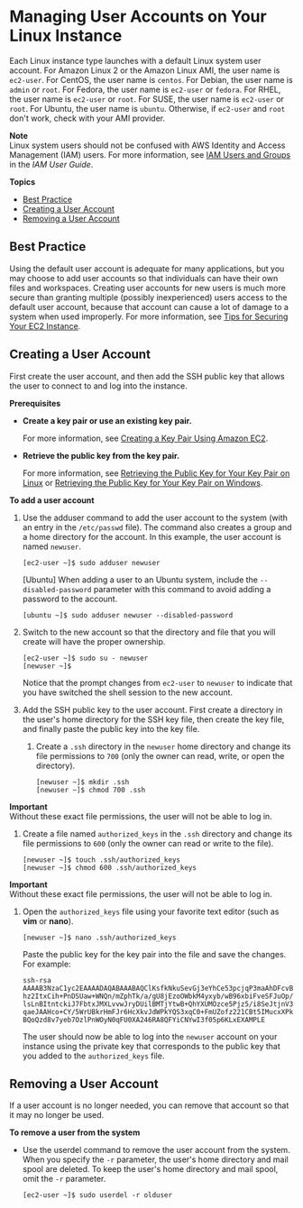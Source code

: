 # Managing User Accounts on Your Linux Instance<a name="managing-users"></a>

Each Linux instance type launches with a default Linux system user account\. For Amazon Linux 2 or the Amazon Linux AMI, the user name is `ec2-user`\. For CentOS, the user name is `centos`\. For Debian, the user name is `admin` or `root`\. For Fedora, the user name is `ec2-user` or `fedora`\. For RHEL, the user name is `ec2-user` or `root`\. For SUSE, the user name is `ec2-user` or `root`\. For Ubuntu, the user name is `ubuntu`\. Otherwise, if `ec2-user` and `root` don't work, check with your AMI provider\.

**Note**  
Linux system users should not be confused with AWS Identity and Access Management \(IAM\) users\. For more information, see [IAM Users and Groups](https://docs.aws.amazon.com/IAM/latest/UserGuide/Using_WorkingWithGroupsAndUsers.html) in the *IAM User Guide*\.

**Topics**
+ [Best Practice](#add-user-best-practice)
+ [Creating a User Account](#create-user-account)
+ [Removing a User Account](#delete-user-acount)

## Best Practice<a name="add-user-best-practice"></a>

Using the default user account is adequate for many applications, but you may choose to add user accounts so that individuals can have their own files and workspaces\. Creating user accounts for new users is much more secure than granting multiple \(possibly inexperienced\) users access to the default user account, because that account can cause a lot of damage to a system when used improperly\. For more information, see [Tips for Securing Your EC2 Instance](https://aws.amazon.com/articles/tips-for-securing-your-ec2-instance/)\.

## Creating a User Account<a name="create-user-account"></a>

First create the user account, and then add the SSH public key that allows the user to connect to and log into the instance\.

**Prerequisites**
+ **Create a key pair or use an existing key pair\.**

  For more information, see [Creating a Key Pair Using Amazon EC2](ec2-key-pairs.md#having-ec2-create-your-key-pair)\.
+ **Retrieve the public key from the key pair\.**

  For more information, see [Retrieving the Public Key for Your Key Pair on Linux](ec2-key-pairs.md#retrieving-the-public-key) or [Retrieving the Public Key for Your Key Pair on Windows](ec2-key-pairs.md#retrieving-the-public-key-windows)\.

**To add a user account**

1. Use the adduser command to add the user account to the system \(with an entry in the `/etc/passwd` file\)\. The command also creates a group and a home directory for the account\. In this example, the user account is named `newuser`\.

   ```
   [ec2-user ~]$ sudo adduser newuser
   ```

   \[Ubuntu\] When adding a user to an Ubuntu system, include the `--disabled-password` parameter with this command to avoid adding a password to the account\.

   ```
   [ubuntu ~]$ sudo adduser newuser --disabled-password
   ```

1. Switch to the new account so that the directory and file that you will create will have the proper ownership\.

   ```
   [ec2-user ~]$ sudo su - newuser
   [newuser ~]$
   ```

   Notice that the prompt changes from `ec2-user` to `newuser` to indicate that you have switched the shell session to the new account\.

1. Add the SSH public key to the user account\. First create a directory in the user's home directory for the SSH key file, then create the key file, and finally paste the public key into the key file\.

   1. Create a `.ssh` directory in the `newuser` home directory and change its file permissions to `700` \(only the owner can read, write, or open the directory\)\.

      ```
      [newuser ~]$ mkdir .ssh
      [newuser ~]$ chmod 700 .ssh
      ```
**Important**  
Without these exact file permissions, the user will not be able to log in\.

   1. Create a file named `authorized_keys` in the `.ssh` directory and change its file permissions to `600` \(only the owner can read or write to the file\)\.

      ```
      [newuser ~]$ touch .ssh/authorized_keys
      [newuser ~]$ chmod 600 .ssh/authorized_keys
      ```
**Important**  
Without these exact file permissions, the user will not be able to log in\.

   1. <a name="edit_auth_keys"></a>Open the `authorized_keys` file using your favorite text editor \(such as **vim** or **nano**\)\.

      ```
      [newuser ~]$ nano .ssh/authorized_keys
      ```

      Paste the public key for the key pair into the file and save the changes\. For example:

      ```
      ssh-rsa AAAAB3NzaC1yc2EAAAADAQABAAABAQClKsfkNkuSevGj3eYhCe53pcjqP3maAhDFcvBS7O6V
      hz2ItxCih+PnDSUaw+WNQn/mZphTk/a/gU8jEzoOWbkM4yxyb/wB96xbiFveSFJuOp/d6RJhJOI0iBXr
      lsLnBItntckiJ7FbtxJMXLvvwJryDUilBMTjYtwB+QhYXUMOzce5Pjz5/i8SeJtjnV3iAoG/cQk+0FzZ
      qaeJAAHco+CY/5WrUBkrHmFJr6HcXkvJdWPkYQS3xqC0+FmUZofz221CBt5IMucxXPkX4rWi+z7wB3Rb
      BQoQzd8v7yeb7OzlPnWOyN0qFU0XA246RA8QFYiCNYwI3f05p6KLxEXAMPLE
      ```

      The user should now be able to log into the `newuser` account on your instance using the private key that corresponds to the public key that you added to the `authorized_keys` file\.

## Removing a User Account<a name="delete-user-acount"></a>

If a user account is no longer needed, you can remove that account so that it may no longer be used\.

**To remove a user from the system**
+ Use the userdel command to remove the user account from the system\. When you specify the `-r` parameter, the user's home directory and mail spool are deleted\. To keep the user's home directory and mail spool, omit the `-r` parameter\.

  ```
  [ec2-user ~]$ sudo userdel -r olduser
  ```